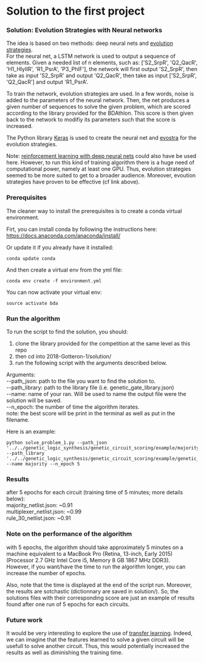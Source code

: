 # Solution to the first project


### Solution: Evolution Strategies with Neural networks
The idea is based on two methods: deep neural nets and [evolution strategies](https://blog.openai.com/evolution-strategies/).  
For the neural net, a LSTM network is used to output a sequence of elements. Given a needed list of n elements, such as: ['S2_SrpR', 'Q2_QacR', 'H1_HlyIIR', 'R1_PsrA', 'P3_PhlF'], the network will first output 'S2_SrpR', then take as input 'S2_SrpR' and output 'Q2_QacR', then take as input ['S2_SrpR', 'Q2_QacR'] and output 'R1_PsrA'.  
  

To train the network, evolution strategies are used. In a few words, noise is added to the parameters of the neural network. Then, the net produces a given number of sequences to solve the given problem, which are scored according to the library provided for the BDAthlon. This score is then given back to the network to modifiy its parameters such that the score is increased.  
  
The Python library [Keras](https://keras.io/) is used to create the neural net and [evostra](https://github.com/alirezamika/evostra) for the evolution strategies.  

Note: [reinforcement learning with deep neural nets](https://deepmind.com/research/publications/playing-atari-deep-reinforcement-learning/) could also have be used here. However, to run this kind of training algorithm there is a huge need of computational power, namely at least one GPU. Thus, evolution strategies seemed to be more suited to get to a broader audience. Moreover, evoution strategies have proven to be effective (cf link above).  

### Prerequisites

The cleaner way to install the prerequisites is to create a conda virtual environment. 

Firt, you can install conda by following the instructions here: https://docs.anaconda.com/anaconda/install/  

Or update it if you already have it installed:

```
conda update conda
```
And then create a virtual env from the yml file:

```
conda env create -f environment.yml

```

You can now activate your virtual env:

```
source activate bda
```

### Run the algorithm
To run the script to find the solution, you should:  
1. clone the library provided for the competition at the same level as this repo  
2. then cd into 2018-Gotteron-1/solution/  
3. run the following script with the arguments described below.  
  
Arguments:  
--path_json: path to the file you want to find the solution to.  
--path_library: path to the library file (i.e. genetic_gate_library.json)  
--name: name of your ran. Will be used to name the output file were the solution will be saved.  
--n_epoch: the number of time the algorithm iterates.  
note: the best score will be print in the terminal as well as put in the filename. 
  
Here is an example:

```
python solve_problem_1.py --path_json '../../genetic_logic_synthesis/genetic_circuit_scoring/example/majority_mapping.json' --path_library '../../genetic_logic_synthesis/genetic_circuit_scoring/example/genetic_gate_library.json' --name majority --n_epoch 5
```

### Results
after 5 epochs for each circuit (training time of 5 minutes; more details below):  
majority_netlist.json: ~0.91  
multiplexer_netlist.json: ~0.99  
rule_30_netlist.json: ~0.91

### Note on the performance of the algorithm
with 5 epochs, the algorithm should take approximately 5 minutes on a machine equivalent to a MacBook Pro (Retina, 13-inch, Early 2015) (Processor 2.7 GHz Intel Core i5, Memory 8 GB 1867 MHz DDR3).  
However, if you want/have the time to run the algorithm longer, you can increase the number of epochs.  

Also, note that the time is displayed at the end of the script run. Moreover, the results are sotchastic (dictionnary are saved in solution/). So, the solutions files with their corresponding score are just an example of results found after one run of 5 epochs for each circuits.

### Future work
It would be very interesting to explore the use of [transfer learning](https://machinelearningmastery.com/transfer-learning-for-deep-learning/). Indeed, we can imagine that the features learned to solve a given circuit will be usefull to solve another circuit. Thus, this would potentially increased the results as well as diminishing the training time.
